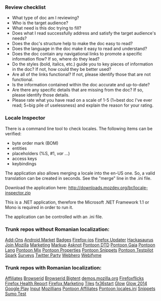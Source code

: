 ### Review checklist
* What type of doc am I reviewing?
* Who is the target audience?
* What need is this doc trying to fill?
* Does what I read successfully address and satisfy the target audience's needs?
* Does the doc's structure help to make the doc easy to read?
* Does the language in the doc make it easy to read and understand?
* Does the doc contain any navigational links to promote a specific information flow? If so, where do they lead?
* Do the styles (bold, italics, etc.) guide you to key pieces of information in the doc? If not, how could they be better used?
* Are all of the links functional? If not, please identify those that are not functional.
* Is the information contained within the doc accurate and up-to-date?
* Are there any specific details that are missing from the doc? If so, please identify those details.
* Please rate what you have read on a scale of 1-5 (1=best doc I've ever read; 5=big pile of uselessness) and explain the reason for your rating.

### Locale Inspector

There is a command line tool to check locales. The following items can be verified:
* byte order mark (BOM)
* entities
* placeholders (%S, #1, $var$ ...)
* access keys
* keybindings

The application also allows merging a locale into the en-US one. So, a valid translation can be created in seconds. See the "merge" line in the .ini file.

Download the application here: http://downloads.mozdev.org/br/locale-inspector.zip

This is a .NET application, therefore the Microsoft .NET Framework 1.1 or Mono is required in order to run it.

The application can be controlled with an .ini file.

### Trunk repos without Romanian localization:
[Add-Ons](http://svn.mozilla.org/projects/l10n-misc/trunk/add-ons/)
[Android Market](http://svn.mozilla.org/projects/l10n-misc/trunk/androidmarket/)
[Badges](http://svn.mozilla.org/projects/l10n-misc/trunk/badges/locale/)
[Firefox-ios](http://svn.mozilla.org/projects/l10n-misc/trunk/firefox-ios/)
[Firefox Updater](http://svn.mozilla.org/projects/l10n-misc/trunk/firefoxupdater/)
[Hackasaurus](http://svn.mozilla.org/projects/l10n-misc/trunk/hackasaurus/locale/)
[Join Mozilla](http://svn.mozilla.org/projects/l10n-misc/trunk/joinmozilla/locale/)
[Marketing](http://svn.mozilla.org/projects/l10n-misc/trunk/marketing/)
[Markup](http://svn.mozilla.org/projects/l10n-misc/trunk/markup/locale/)
[Asknot](http://svn.mozilla.org/projects/l10n-misc/trunk/pontoon/asknot/locale/)
[Pontoon DTD](http://svn.mozilla.org/projects/l10n-misc/trunk/pontoon/dtd/)
[Pontoon Gaia](http://svn.mozilla.org/projects/l10n-misc/trunk/pontoon/gaia/apps/browser/)
[Pontoon Lang](http://svn.mozilla.org/projects/l10n-misc/trunk/pontoon/lang/)
[Pontoon Mix](http://svn.mozilla.org/projects/l10n-misc/trunk/pontoon/mix/)
[Pontoon Properties](http://svn.mozilla.org/projects/l10n-misc/trunk/pontoon/properties/)
[Pontoon Snippets](http://svn.mozilla.org/projects/l10n-misc/trunk/pontoon/snippets/)
[Pontoon Testpilot](http://svn.mozilla.org/projects/l10n-misc/trunk/pontoon/testpilot/locale/)
[Spark](http://svn.mozilla.org/projects/l10n-misc/trunk/spark/locale/)
[Surveys](http://svn.mozilla.org/projects/l10n-misc/trunk/surveys/)
[Twitter Party](http://svn.mozilla.org/projects/l10n-misc/trunk/twitterparty/locale/)
[Webhero](http://svn.mozilla.org/projects/l10n-misc/trunk/webhero/locale/)
[Webifyme](http://svn.mozilla.org/projects/l10n-misc/trunk/webifyme/locale/)

### Trunk repos with Romanian localization:
[Affiliates](http://svn.mozilla.org/projects/l10n-misc/trunk/affiliates/locale/ro/)
[Browserid](http://svn.mozilla.org/projects/l10n-misc/trunk/browserid/locale/ro/)
[Browserid Bigtent](http://svn.mozilla.org/projects/l10n-misc/trunk/browserid-bigtent/locale/ro/)
[demos.mozilla.org](http://svn.mozilla.org/projects/l10n-misc/trunk/demos.mozilla.org/locale/ro/)
[Firefoxflicks](http://svn.mozilla.org/projects/l10n-misc/trunk/firefoxflicks/locale/ro/)
[Firefox Health Report](http://svn.mozilla.org/projects/l10n-misc/trunk/firefoxhealthreport/locale/ro/)
[Firefox Marketing](http://svn.mozilla.org/projects/l10n-misc/trunk/firefoxos-marketing/ro/)
[Tiles](http://svn.mozilla.org/projects/l10n-misc/trunk/firefoxtiles/ro/)
[fx36start](http://svn.mozilla.org/projects/l10n-misc/trunk/fx36start/locale/ro/)
[Glow](http://svn.mozilla.org/projects/l10n-misc/trunk/glow/locale/ro/)
[Glow 2014](http://svn.mozilla.org/projects/l10n-misc/trunk/glow2014/locale/ro/)
[Google Play](http://svn.mozilla.org/projects/l10n-misc/trunk/googleplay/ro/)
[Input](http://svn.mozilla.org/projects/l10n-misc/trunk/input/locale/ro/)
[Mozillians](http://svn.mozilla.org/projects/l10n-misc/trunk/mozillians/locales/ro/)
[Pontoon Affiliates](http://svn.mozilla.org/projects/l10n-misc/trunk/pontoon/affiliates/locale/ro/)
[Pontoon locales.ini](http://svn.mozilla.org/projects/l10n-misc/trunk/pontoon/ini/locales.ini)
[Snippets](http://svn.mozilla.org/projects/l10n-misc/trunk/snippets/ro/)
[Sumo Test](http://svn.mozilla.org/projects/l10n-misc/trunk/sumo-test/ro/)
